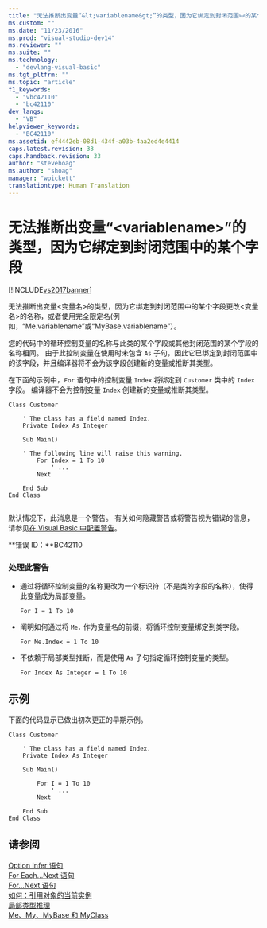 ```yaml
---
title: "无法推断出变量“&lt;variablename&gt;”的类型，因为它绑定到封闭范围中的某个字段 | Microsoft Docs"
ms.custom: ""
ms.date: "11/23/2016"
ms.prod: "visual-studio-dev14"
ms.reviewer: ""
ms.suite: ""
ms.technology: 
  - "devlang-visual-basic"
ms.tgt_pltfrm: ""
ms.topic: "article"
f1_keywords: 
  - "vbc42110"
  - "bc42110"
dev_langs: 
  - "VB"
helpviewer_keywords: 
  - "BC42110"
ms.assetid: ef4442eb-08d1-434f-a03b-4aa2ed4e4414
caps.latest.revision: 33
caps.handback.revision: 33
author: "stevehoag"
ms.author: "shoag"
manager: "wpickett"
translationtype: Human Translation
---
```

# 无法推断出变量“&lt;variablename&gt;”的类型，因为它绑定到封闭范围中的某个字段
[!INCLUDE[vs2017banner](../../../csharp/includes/vs2017banner.md)]

无法推断出变量\<变量名\>的类型，因为它绑定到封闭范围中的某个字段更改\<变量名\>的名称，或者使用完全限定名\(例如，“Me.variablename”或“MyBase.variablename”）。  
  
 您的代码中的循环控制变量的名称与此类的某个字段或其他封闭范围的某个字段的名称相同。  由于此控制变量在使用时未包含 `As` 子句，因此它已绑定到封闭范围中的该字段，并且编译器将不会为该字段创建新的变量或推断其类型。  
  
 在下面的示例中，`For` 语句中的控制变量 `Index` 将绑定到 `Customer` 类中的 `Index` 字段。  编译器不会为控制变量 `Index` 创建新的变量或推断其类型。  
  
```  
Class Customer  
  
    ' The class has a field named Index.  
    Private Index As Integer  
  
    Sub Main()  
  
    ' The following line will raise this warning.  
        For Index = 1 To 10  
            ' ...  
        Next  
  
    End Sub  
End Class  
  
```  
  
 默认情况下，此消息是一个警告。  有关如何隐藏警告或将警告视为错误的信息，请参见[在 Visual Basic 中配置警告](/visual-studio/ide/configuring-warnings-in-visual-basic)。  
  
 **错误 ID：**BC42110  
  
### 处理此警告  
  
-   通过将循环控制变量的名称更改为一个标识符（不是类的字段的名称），使得此变量成为局部变量。  
  
    ```  
    For I = 1 To 10  
    ```  
  
-   阐明如何通过将 `Me.` 作为变量名的前缀，将循环控制变量绑定到类字段。  
  
    ```  
    For Me.Index = 1 To 10  
    ```  
  
-   不依赖于局部类型推断，而是使用 `As` 子句指定循环控制变量的类型。  
  
    ```  
    For Index As Integer = 1 To 10  
    ```  
  
## 示例  
 下面的代码显示已做出初次更正的早期示例。  
  
```  
Class Customer  
  
    ' The class has a field named Index.  
    Private Index As Integer  
  
    Sub Main()  
  
        For I = 1 To 10  
            ' ...  
        Next  
  
    End Sub  
End Class  
```  
  
## 请参阅  
 [Option Infer 语句](../../../visual-basic/language-reference/statements/option-infer-statement.md)   
 [For Each...Next 语句](../../../visual-basic/language-reference/statements/for-each-next-statement.md)   
 [For...Next 语句](../../../visual-basic/language-reference/statements/for-next-statement.md)   
 [如何：引用对象的当前实例](../../../visual-basic/programming-guide/language-features/variables/how-to-refer-to-the-current-instance-of-an-object.md)   
 [局部类型推理](../../../visual-basic/programming-guide/language-features/variables/local-type-inference.md)   
 [Me、My、MyBase 和 MyClass](../../../visual-basic/programming-guide/program-structure/me-my-mybase-and-myclass.md)